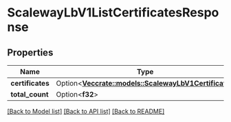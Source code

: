 # ScalewayLbV1ListCertificatesResponse

## Properties

Name | Type | Description | Notes
------------ | ------------- | ------------- | -------------
**certificates** | Option<[**Vec<crate::models::ScalewayLbV1Certificate>**](scaleway.lb.v1.Certificate.md)> |  | [optional]
**total_count** | Option<**f32**> |  | [optional]

[[Back to Model list]](../README.md#documentation-for-models) [[Back to API list]](../README.md#documentation-for-api-endpoints) [[Back to README]](../README.md)


